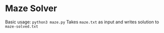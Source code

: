 # Maze Solver
Basic usage:
```python3 maze.py```
Takes ```maze.txt``` as input and writes solution to ```maze-solved.txt```
